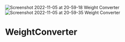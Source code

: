 ![Screenshot 2022-11-05 at 20-59-18 Weight Converter](https://user-images.githubusercontent.com/106545681/200136735-a7782cd6-4f86-451a-8a66-44a41a4ad247.png)
![Screenshot 2022-11-05 at 20-59-35 Weight Converter](https://user-images.githubusercontent.com/106545681/200136740-66705ec9-d94c-43a7-8c8d-dc6fa60a32b0.png)
# WeightConverter
